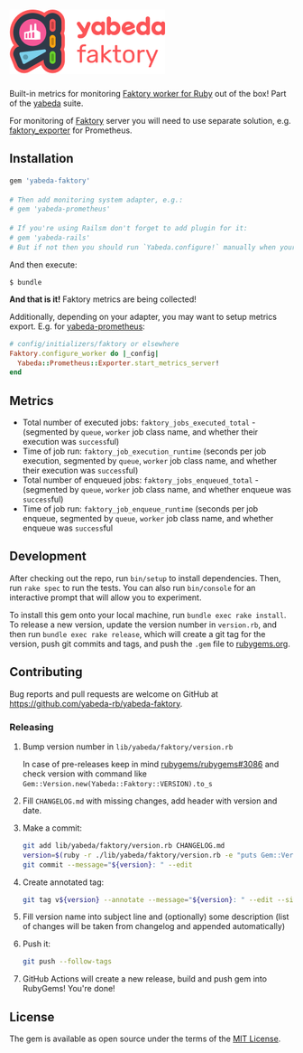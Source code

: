 # ![Yabeda::Faktory](./yabeda-faktory-logo.png)

Built-in metrics for monitoring [Faktory worker for Ruby] out of the box! Part of the [yabeda] suite.

For monitoring of [Faktory] server you will need to use separate solution, e.g. [faktory_exporter](https://github.com/lukasmalkmus/faktory_exporter/) for Prometheus.

## Installation

```ruby
gem 'yabeda-faktory'

# Then add monitoring system adapter, e.g.:
# gem 'yabeda-prometheus'

# If you're using Railsm don't forget to add plugin for it:
# gem 'yabeda-rails'
# But if not then you should run `Yabeda.configure!` manually when your app is ready.
```

And then execute:

    $ bundle

**And that is it!** Faktory metrics are being collected!

Additionally, depending on your adapter, you may want to setup metrics export. E.g. for [yabeda-prometheus]:

```ruby
# config/initializers/faktory or elsewhere
Faktory.configure_worker do |_config|
  Yabeda::Prometheus::Exporter.start_metrics_server!
end
```

## Metrics

 - Total number of executed jobs: `faktory_jobs_executed_total` -  (segmented by `queue`, `worker` job class name, and whether their execution was `success`ful)
 - Time of job run: `faktory_job_execution_runtime` (seconds per job execution, segmented by `queue`, `worker` job class name, and whether their execution was `success`ful)
 - Total number of enqueued jobs: `faktory_jobs_enqueued_total` -  (segmented by `queue`, `worker` job class name, and whether enqueue was `success`ful)
 - Time of job run: `faktory_job_enqueue_runtime` (seconds per job enqueue, segmented by `queue`, `worker` job class name, and whether enqueue was `success`ful

## Development

After checking out the repo, run `bin/setup` to install dependencies. Then, run `rake spec` to run the tests. You can also run `bin/console` for an interactive prompt that will allow you to experiment.

To install this gem onto your local machine, run `bundle exec rake install`. To release a new version, update the version number in `version.rb`, and then run `bundle exec rake release`, which will create a git tag for the version, push git commits and tags, and push the `.gem` file to [rubygems.org](https://rubygems.org).

## Contributing

Bug reports and pull requests are welcome on GitHub at https://github.com/yabeda-rb/yabeda-faktory.

### Releasing

1. Bump version number in `lib/yabeda/faktory/version.rb`

   In case of pre-releases keep in mind [rubygems/rubygems#3086](https://github.com/rubygems/rubygems/issues/3086) and check version with command like `Gem::Version.new(Yabeda::Faktory::VERSION).to_s`

2. Fill `CHANGELOG.md` with missing changes, add header with version and date.

3. Make a commit:

   ```sh
   git add lib/yabeda/faktory/version.rb CHANGELOG.md
   version=$(ruby -r ./lib/yabeda/faktory/version.rb -e "puts Gem::Version.new(Yabeda::Faktory::VERSION)")
   git commit --message="${version}: " --edit
   ```

4. Create annotated tag:

   ```sh
   git tag v${version} --annotate --message="${version}: " --edit --sign
   ```

5. Fill version name into subject line and (optionally) some description (list of changes will be taken from changelog and appended automatically)

6. Push it:

   ```sh
   git push --follow-tags
   ```

7. GitHub Actions will create a new release, build and push gem into RubyGems! You're done!

## License

The gem is available as open source under the terms of the [MIT License](https://opensource.org/licenses/MIT).

[Faktory]: https://contribsys.com/faktory/ "Language-agnostic persistent background job server "
[Faktory worker for Ruby]: https://github.com/contribsys/faktory_worker_ruby "Faktory worker for Ruby"
[yabeda]: https://github.com/yabeda-rb/yabeda
[yabeda-prometheus]: https://github.com/yabeda-rb/yabeda-prometheus

